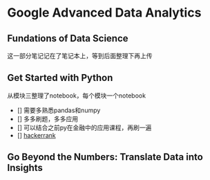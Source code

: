 # Google Advanced Data Analytics
## Fundations of Data Science
这一部分笔记记在了笔记本上，等到后面整理下再上传
## Get Started with Python
从模块三整理了notebook，每个模块一个notebook
- [] 需要多熟悉pandas和numpy
- [] 多多刷题，多多应用
- [] 可以结合之前py在金融中的应用课程，再刷一遍
- [] [hackerrank](https://www.hackerrank.com/)
## Go Beyond the Numbers: Translate Data into Insights

